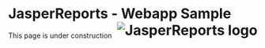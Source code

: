 
# <a name='top'>JasperReports</a> - Webapp Sample <img src="https://jasperreports.sourceforge.net/resources/jasperreports.svg" alt="JasperReports logo" align="right"/>
This page is under construction
